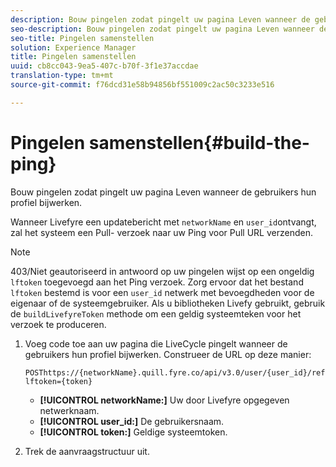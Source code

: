 ```yaml
---
description: Bouw pingelen zodat pingelt uw pagina Leven wanneer de gebruikers hun profiel bijwerken.
seo-description: Bouw pingelen zodat pingelt uw pagina Leven wanneer de gebruikers hun profiel bijwerken.
seo-title: Pingelen samenstellen
solution: Experience Manager
title: Pingelen samenstellen
uuid: cb8cc043-9ea5-407c-b70f-3f1e37accdae
translation-type: tm+mt
source-git-commit: f76dcd31e58b94856bf551009c2ac50c3233e516

---
```



# Pingelen samenstellen{#build-the-ping}

Bouw pingelen zodat pingelt uw pagina Leven wanneer de gebruikers hun profiel bijwerken.

Wanneer Livefyre een updatebericht met `networkName` en `user_id`ontvangt, zal het systeem een Pull- verzoek naar uw Ping voor Pull URL verzenden.

>[!NOTE]
>
>403/Niet geautoriseerd in antwoord op uw pingelen wijst op een ongeldig `lftoken` toegevoegd aan het Ping verzoek. Zorg ervoor dat het bestand `lftoken` bestemd is voor een `user_id` netwerk met bevoegdheden voor de eigenaar of de systeemgebruiker. Als u bibliotheken Livefy gebruikt, gebruik de `buildLivefyreToken` methode om een geldig systeemteken voor het verzoek te produceren.

1. Voeg code toe aan uw pagina die LiveCycle pingelt wanneer de gebruikers hun profiel bijwerken. Construeer de URL op deze manier:

   ```
   POSThttps://{networkName}.quill.fyre.co/api/v3.0/user/{user_id}/refresh?lftoken={token}
   ```

   * **[!UICONTROL networkName:]** Uw door Livefyre opgegeven netwerknaam.
   * **[!UICONTROL user_id:]** De gebruikersnaam.
   * **[!UICONTROL token:]** Geldige systeemtoken.

1. Trek de aanvraagstructuur uit.
